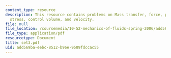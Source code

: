 ```yaml
---
content_type: resource
description: This resource contains problems on Mass transfer, force, pressure, shear
  stress, control volume, and velocity.
file: null
file_location: /coursemedia/10-52-mechanics-of-fluids-spring-2006/add569baeebc8512b96e9589fdccac55_set3.pdf
file_type: application/pdf
resourcetype: Document
title: set3.pdf
uid: add569ba-eebc-8512-b96e-9589fdccac55
---
```

